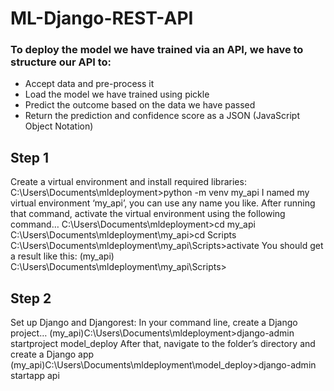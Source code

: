 # ML-Django-REST-API


### To deploy the model we have trained via an API, we have to structure our API to:

* Accept data and pre-process it
* Load the model we have trained using pickle
* Predict the outcome based on the data we have passed
* Return the prediction and confidence score as a JSON (JavaScript Object Notation)

## Step 1

Create a virtual environment and install required libraries:
C:\Users\Documents\mldeployment>python -m venv my_api
I named my virtual environment ‘my_api’, you can use any name you like.
After running that command, activate the virtual environment using the following command…
C:\Users\Documents\mldeployment>cd my_api
C:\Users\Documents\mldeployment\my_api>cd Scripts
C:\Users\Documents\mldeployment\my_api\Scripts>activate
You should get a result like this:
(my_api) C:\Users\Documents\mldeployment\my_api\Scripts>

## Step 2

Set up Django and Djangorest:
In your command line, create a Django project…
(my_api)C:\Users\Documents\mldeployment>django-admin startproject model_deploy
After that, navigate to the folder’s directory and create a Django app
(my_api)C:\Users\Documents\mldeployment\model_deploy>django-admin startapp api
